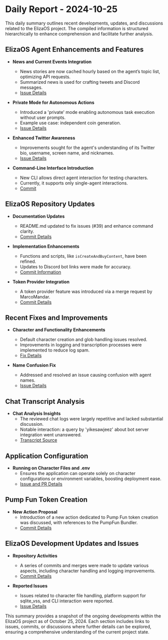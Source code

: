 # Daily Report - 2024-10-25

This daily summary outlines recent developments, updates, and discussions related to the ElizaOS project. The compiled information is structured hierarchically to enhance comprehension and facilitate further analysis.

## ElizaOS Agent Enhancements and Features

- **News and Current Events Integration**
  - News stories are now cached hourly based on the agent’s topic list, optimizing API requests.
  - Summarized news is used for crafting tweets and Discord messages.
  - [Issue Details](https://github.com/elizaOS/eliza/issues/26)

- **Private Mode for Autonomous Actions**
  - Introduced a 'private' mode enabling autonomous task execution without user prompts.
  - Example use case: independent coin generation.
  - [Issue Details](https://github.com/elizaOS/eliza/issues/29)

- **Enhanced Twitter Awareness**
  - Improvements sought for the agent's understanding of its Twitter bio, username, screen name, and nicknames.
  - [Issue Details](https://github.com/elizaOS/eliza/issues/27)

- **Command-Line Interface Introduction**
  - New CLI allows direct agent interaction for testing characters.
  - Currently, it supports only single-agent interactions.
  - [Commit](https://github.com/elizaOS/eliza/commit/eeeed7d804f7818411aefa20088379c7da3e4596)

## ElizaOS Repository Updates

- **Documentation Updates**
  - README.md updated to fix issues (#39) and enhance command clarity.
  - [Commit Details](https://github.com/elizaOS/eliza/commit/24af1c5dcea72cad241f650b74b80bb36bcb3200)

- **Implementation Enhancements**
  - Functions and scripts, like `isCreateAndBuyContent`, have been refined.
  - Updates to Discord bot links were made for accuracy.
  - [Commit Information](https://github.com/elizaOS/eliza/commit/bda7386589572a342e55070633f31e2e57f01158)

- **Token Provider Integration**
  - A token provider feature was introduced via a merge request by MarcoMandar.
  - [Commit Details](https://github.com/elizaOS/eliza/commit/2988d68a7d5160ab5dee22f10c77dcb5dfc523c0)

## Recent Fixes and Improvements

- **Character and Functionality Enhancements**
  - Default character creation and glob handling issues resolved.
  - Improvements in logging and transcription processes were implemented to reduce log spam.
  - [Fix Details](https://github.com/elizaOS/eliza/commit/2117ade29e81769f1e4ac4d08644fdd419e133bb)

- **Name Confusion Fix**
  - Addressed and resolved an issue causing confusion with agent names.
  - [Issue Details](https://github.com/elizaOS/eliza/issues/32)

## Chat Transcript Analysis

- **Chat Analysis Insights**
  - The reviewed chat logs were largely repetitive and lacked substantial discussion.
  - Notable interaction: a query by 'yikesawjeez' about bot server integration went unanswered.
  - [Transcript Source](https://discord.com/channels/1253563208833433701/1326603270893867064)

## Application Configuration

- **Running on Character Files and .env**
  - Ensures the application can operate solely on character configurations or environment variables, boosting deployment ease.
  - [Issue and PR Details](https://github.com/elizaOS/eliza/issues/30)

## Pump Fun Token Creation

- **New Action Proposal**
  - Introduction of a new action dedicated to Pump Fun token creation was discussed, with references to the PumpFun Bundler.
  - [Commit Details](https://github.com/elizaOS/eliza/commit/a236d54afb94b41b232eb3f42c71dd1abec762d4)

## ElizaOS Development Updates and Issues

- **Repository Activities**
  - A series of commits and merges were made to update various aspects, including character handling and logging improvements.
  - [Commit Details](https://github.com/elizaOS/eliza/commit/b9a51c361bfd761eb0cd407633e88fa67bee75a8)

- **Reported Issues**
  - Issues related to character file handling, platform support for sqlite_vss, and CLI interaction were reported.
  - [Issue Details](https://github.com/elizaOS/eliza/issues/40)

This summary provides a snapshot of the ongoing developments within the ElizaOS project as of October 25, 2024. Each section includes links to issues, commits, or discussions where further details can be explored, ensuring a comprehensive understanding of the current project state.
